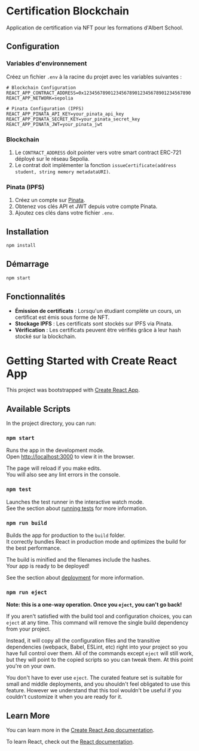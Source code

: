 # Certification Blockchain

Application de certification via NFT pour les formations d'Albert School.

## Configuration

### Variables d'environnement

Créez un fichier `.env` à la racine du projet avec les variables suivantes :

```
# Blockchain Configuration
REACT_APP_CONTRACT_ADDRESS=0x1234567890123456789012345678901234567890
REACT_APP_NETWORK=sepolia

# Pinata Configuration (IPFS)
REACT_APP_PINATA_API_KEY=your_pinata_api_key
REACT_APP_PINATA_SECRET_KEY=your_pinata_secret_key
REACT_APP_PINATA_JWT=your_pinata_jwt
```

### Blockchain

1. Le `CONTRACT_ADDRESS` doit pointer vers votre smart contract ERC-721 déployé sur le réseau Sepolia.
2. Le contrat doit implémenter la fonction `issueCertificate(address student, string memory metadataURI)`.

### Pinata (IPFS)

1. Créez un compte sur [Pinata](https://app.pinata.cloud/).
2. Obtenez vos clés API et JWT depuis votre compte Pinata.
3. Ajoutez ces clés dans votre fichier `.env`.

## Installation

```bash
npm install
```

## Démarrage

```bash
npm start
```

## Fonctionnalités

- **Émission de certificats** : Lorsqu'un étudiant complète un cours, un certificat est émis sous forme de NFT.
- **Stockage IPFS** : Les certificats sont stockés sur IPFS via Pinata.
- **Vérification** : Les certificats peuvent être vérifiés grâce à leur hash stocké sur la blockchain.

# Getting Started with Create React App

This project was bootstrapped with [Create React App](https://github.com/facebook/create-react-app).

## Available Scripts

In the project directory, you can run:

### `npm start`

Runs the app in the development mode.\
Open [http://localhost:3000](http://localhost:3000) to view it in the browser.

The page will reload if you make edits.\
You will also see any lint errors in the console.

### `npm test`

Launches the test runner in the interactive watch mode.\
See the section about [running tests](https://facebook.github.io/create-react-app/docs/running-tests) for more information.

### `npm run build`

Builds the app for production to the `build` folder.\
It correctly bundles React in production mode and optimizes the build for the best performance.

The build is minified and the filenames include the hashes.\
Your app is ready to be deployed!

See the section about [deployment](https://facebook.github.io/create-react-app/docs/deployment) for more information.

### `npm run eject`

**Note: this is a one-way operation. Once you `eject`, you can't go back!**

If you aren't satisfied with the build tool and configuration choices, you can `eject` at any time. This command will remove the single build dependency from your project.

Instead, it will copy all the configuration files and the transitive dependencies (webpack, Babel, ESLint, etc) right into your project so you have full control over them. All of the commands except `eject` will still work, but they will point to the copied scripts so you can tweak them. At this point you're on your own.

You don't have to ever use `eject`. The curated feature set is suitable for small and middle deployments, and you shouldn't feel obligated to use this feature. However we understand that this tool wouldn't be useful if you couldn't customize it when you are ready for it.

## Learn More

You can learn more in the [Create React App documentation](https://facebook.github.io/create-react-app/docs/getting-started).

To learn React, check out the [React documentation](https://reactjs.org/).
